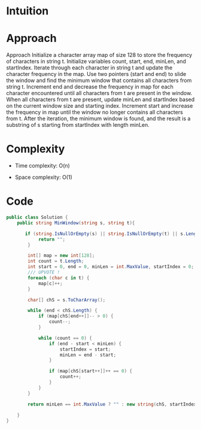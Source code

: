 # Intuition
<!-- Describe your first thoughts on how to solve this problem. -->

# Approach
Approach
Initialize a character array map of size 128 to store the frequency of characters in string t.
Initialize variables count, start, end, minLen, and startIndex.
Iterate through each character in string t and update the character frequency in the map.
Use two pointers (start and end) to slide the window and find the minimum window that contains all characters from string t.
Increment end and decrease the frequency in map for each character encountered until all characters from t are present in the window.
When all characters from t are present, update minLen and startIndex based on the current window size and starting index.
Increment start and increase the frequency in map until the window no longer contains all characters from t.
After the iteration, the minimum window is found, and the result is a substring of s starting from startIndex with length minLen.

# Complexity
- Time complexity: O(n)

- Space complexity: O(1)

# Code
```csharp []
public class Solution {
    public string MinWindow(string s, string t){

       if (string.IsNullOrEmpty(s) || string.IsNullOrEmpty(t) || s.Length < t.Length) {
            return "";
        }

        int[] map = new int[128];
        int count = t.Length;
        int start = 0, end = 0, minLen = int.MaxValue, startIndex = 0;
        /// UPVOTE !
        foreach (char c in t) {
            map[c]++;
        }

        char[] chS = s.ToCharArray();

        while (end < chS.Length) {
            if (map[chS[end++]]-- > 0) {
                count--;
            }

            while (count == 0) {
                if (end - start < minLen) {
                    startIndex = start;
                    minLen = end - start;
                }

                if (map[chS[start++]]++ == 0) {
                    count++;
                }
            }
        }

        return minLen == int.MaxValue ? "" : new string(chS, startIndex, minLen);
        
    }
}
```

